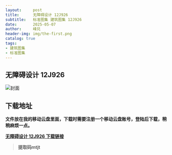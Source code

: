 ```yaml
---
layout:     post
title:      无障碍设计 12J926
subtitle:   标准图集 建筑图集 12J926
date:       2025-05-07
author:     峰兄
header-img: img/the-first.png
catalog: true
tags:
- 建筑图集
- 标准图集
---
```

## 无障碍设计 12J926
![封面](https://pic1.imgdb.cn/item/681b284558cb8da5c8e2d3d8.jpg)

## 下载地址 ##
**文件放在我的移动云盘里面，下载时需要注册一个移动云盘账号，登陆后下载，稍稍麻烦一点。**  
  
[**无障碍设计 12J926 下载链接**](https://caiyun.139.com/m/i?2nc6oEtmaMood)

> **提取码mtjt**

